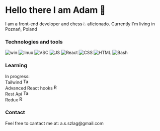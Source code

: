 <!--Header here -->
# Hello there I am Adam 👋
<p>I am a front-end developer and chess♘ aficionado. Currently I'm living in Poznań, Poland</p>

### Technologies and tools
![win](https://img.shields.io/badge/OS-Windows-informational?style=flat&logo=windows&logoColor=white&color=2bbc8a)
![linux](https://img.shields.io/badge/OS-Linux-informational?style=flat&logo=linux&logoColor=white&color=2bbc8a)
![VSC](https://img.shields.io/badge/Editor-VSC-informational?style=flat&logo=vsc-idea&logoColor=white&color=2bbc8a)
![JS](https://img.shields.io/badge/Code-JavaScript-informational?style=flat&logo=javascript&logoColor=white&color=2bbc8a)
![React](https://img.shields.io/badge/Framework-React-informational?style=flat&logo=react&logoColor=white&color=2bbc8a)
![CSS](https://img.shields.io/badge/Style-Sass-informational?style=flat&logo=sass&logoColor=white&color=2bbc8a)
![HTML](https://img.shields.io/badge/Code-Html-informational?style=flat&logo=html&logoColor=white&color=2bbc8a)
![Bash](https://img.shields.io/badge/Shell-Bash-informational?style=flat&logo=gnu-bash&logoColor=white&color=2bbc8a)
### Learning
<p>
  In progress:<br>
  Tailwind 
  <img src="https://raw.githubusercontent.com/simple-icons/simple-icons/develop/icons/tailwindcss.svg" alt="Tailwind" width="16"/> <br>
  Advanced React hooks 
    <img src="https://upload.wikimedia.org/wikipedia/commons/a/a7/React-icon.svg" alt="React hooks" width="16"/> <br>
  Rest Api 
    <img src="https://raw.githubusercontent.com/simple-icons/simple-icons/develop/icons/tailwindcss.svg" alt="Tailwind" width="16"/> <br>
  Redux 
   <img src="https://raw.githubusercontent.com/simple-icons/simple-icons/develop/icons/redux.svg" alt="Redux" width="16"/> <br>
  </p>
  
### Contact
<p>
  Feel free to cantact me at: a.s.szlag@gmail.com
  </p> 
